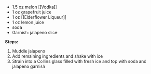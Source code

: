- 1.5 oz melon [[Vodka]]
- 1 oz grapefruit juice
- 1 oz [[Elderflower Liqueur]]
- 1 oz lemon juice
- soda
- Garnish: jalapeno slice

**Steps:**

1. Muddle jalapeno
2. Add remaining ingredients and shake with ice
3. Strain into a Collins glass filled with fresh ice and top with soda and jalapeno garnish